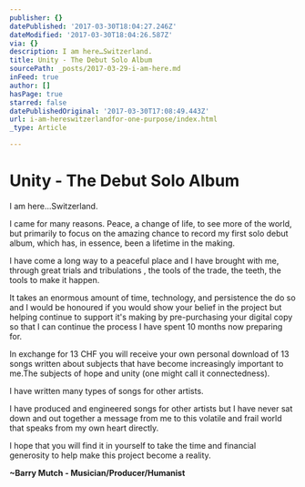 ```yaml
---
publisher: {}
datePublished: '2017-03-30T18:04:27.246Z'
dateModified: '2017-03-30T18:04:26.587Z'
via: {}
description: I am here…Switzerland.
title: Unity - The Debut Solo Album
sourcePath: _posts/2017-03-29-i-am-here.md
inFeed: true
author: []
hasPage: true
starred: false
datePublishedOriginal: '2017-03-30T17:08:49.443Z'
url: i-am-hereswitzerlandfor-one-purpose/index.html
_type: Article

---
```

# Unity - The Debut Solo Album

I am here...Switzerland.

I came for many reasons. Peace, a change of life, to see more of the world, but primarily to focus on the amazing chance to record my first solo debut album, which has, in essence, been a lifetime in the making.

I have come a long way to a peaceful place and I have brought with me, through great trials and tribulations , the tools of the trade, the teeth, the tools to make it happen.

It takes an enormous amount of time, technology, and persistence the do so and I would be honoured if you would show your belief in the project but helping continue to support it's making by pre-purchasing your digital copy so that I can continue the process I have spent 10 months now preparing for.

In exchange for 13 CHF you will receive your own personal download of 13 songs written about subjects that have become increasingly important to me.The subjects of hope and unity (one might call it connectedness).

I have written many types of songs for other artists.

I have produced and engineered songs for other artists but I have never sat down and out together a message from me to this volatile and frail world that speaks from my own heart directly.

I hope that you will find it in yourself to take the time and financial generosity to help make this project become a reality.

**~Barry Mutch - Musician/Producer/Humanist**